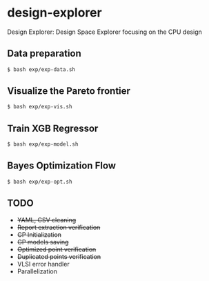 # design-explorer
Design Explorer: Design Space Explorer focusing on the CPU design

## Data preparation
```bash
$ bash exp/exp-data.sh
```

## Visualize the Pareto frontier
```bash
$ bash exp/exp-vis.sh
```

## Train XGB Regressor
```bash
$ bash exp/exp-model.sh
```

## Bayes Optimization Flow
```bash
$ bash exp/exp-opt.sh
```

## TODO
- ~~YAML, CSV cleaning~~
- ~~Report extraction verification~~
- ~~GP Initialization~~
- ~~GP models saving~~
- ~~Optimized point verification~~
- ~~Duplicated points verification~~
- VLSI error handler
- Parallelization
